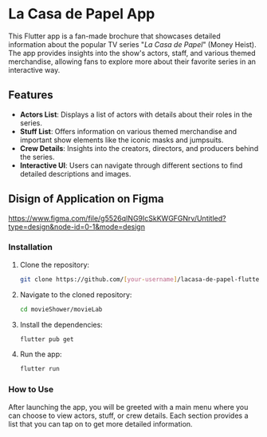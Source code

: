 # La Casa de Papel App

This Flutter app is a fan-made brochure that showcases detailed information about the popular TV series "*La Casa de Papel*" (Money Heist). The app provides insights into the show's actors, staff, and various themed merchandise, allowing fans to explore more about their favorite series in an interactive way.

## Features

- **Actors List**: Displays a list of actors with details about their roles in the series.
- **Stuff List**: Offers information on various themed merchandise and important show elements like the iconic masks and jumpsuits.
- **Crew Details**: Insights into the creators, directors, and producers behind the series.
- **Interactive UI**: Users can navigate through different sections to find detailed descriptions and images.

## Disign of Application on Figma

https://www.figma.com/file/g5526qING9IcSkKWGFGNrv/Untitled?type=design&node-id=0-1&mode=design

### Installation

1. Clone the repository:
   ```bash
   git clone https://github.com/[your-username]/lacasa-de-papel-flutter-app.git

2. Navigate to the cloned repository:
   ```bash
   cd movieShower/movieLab

3. Install the dependencies:
   ```bash
   flutter pub get

4. Run the app:
   ```bash
   flutter run
   
### How to Use
After launching the app, you will be greeted with a main menu where you can choose to view actors, stuff, or crew details. Each section provides a list that you can tap on to get more detailed information.
